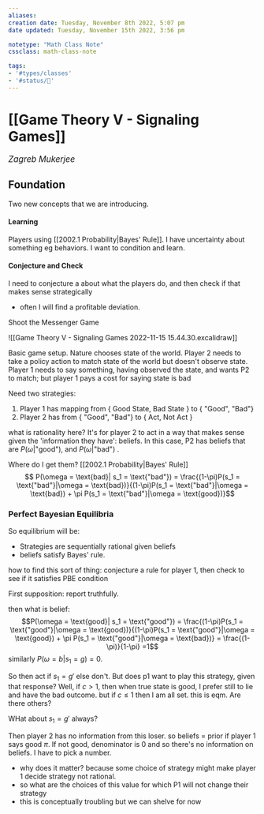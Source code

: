 ```yaml
---
aliases:
creation date: Tuesday, November 8th 2022, 5:07 pm
date updated: Tuesday, November 15th 2022, 3:56 pm

notetype: "Math Class Note"
cssclass: math-class-note

tags: 
- '#types/classes'
- '#status/🚧'
---
```


# [[Game Theory V - Signaling Games]]
<span style = "font-size:120%"><i >Zagreb Mukerjee </i></span>

## Foundation

Two new concepts that we are introducing. 

#### Learning
Players using [[2002.1 Probability|Bayes' Rule]]. I have uncertainty about something eg behaviors. I want to condition and learn. 

#### Conjecture and Check
I need to conjecture a about what the players do, and then check if that makes sense strategically
- often I will find a profitable deviation.

Shoot the Messenger Game 


![[Game Theory V - Signaling Games 2022-11-15 15.44.30.excalidraw]]

Basic game setup. Nature chooses state of the world. Player 2 needs to take a policy action to match state of the world but doesn't observe state. Player 1 needs to say something, having observed the state, and wants P2 to match; but player 1 pays a cost for saying state is bad


Need two strategies: 
1) Player 1 has mapping from $\{$ Good State, Bad State $\}$ to $\{$ "Good", "Bad"$\}$
2) Player 2 has from $\{$ "Good", "Bad"$\}$ to $\{$ Act, Not Act $\}$



what is rationality here? It's for player 2 to act in a way that makes sense given the 'information they have': beliefs. 
In this case, P2 has beliefs that are $P(\omega | \text{"good"})$, and $P(\omega | \text{"bad"})$ . 

Where do I get them? [[2002.1 Probability|Bayes' Rule]]
 $$ P(\omega = \text{bad}| s_1 = \text{"bad"}) = \frac{(1-\pi)P(s_1 = \text{"bad"}|\omega = \text{bad})}{(1-\pi)P(s_1 = \text{"bad"}|\omega = \text{bad}) + \pi P(s_1 = \text{"bad"}|\omega = \text{good})}$$


### Perfect Bayesian Equilibria

So equilibrium will be: 
- Strategies are sequentially rational given beliefs
- beliefs satisfy Bayes' rule. 

how to find this sort of thing: conjecture a rule for player 1, then check to see if it satisfies PBE condition

First supposition: report truthfully. 

then what is belief: 
$$P(\omega = \text{good}| s_1 = \text{"good"})  = \frac{(1-\pi)P(s_1 = \text{"good"}|\omega = \text{good})}{(1-\pi)P(s_1 = \text{"good"}|\omega = \text{good}) + \pi P(s_1 = \text{"good"}|\omega = \text{bad})} =  \frac{(1-\pi)}{1-\pi} =1$$
similarly $P(\omega = b|s_1 = g) = 0$. 

So then act if $s_1 = g'$ else don't. 
But does p1 want to play this strategy, given that response? 
Well, if $c > 1$, then when true state is good, I prefer still to lie and have the bad outcome. but if $c \leq 1$ then I am all set. this is eqm. Are there others?


WHat about $s_1 = g'$ always?

Then player 2 has no information from this loser. so beliefs = prior if player 1 says good $\pi$. If not good, denominator is $0$ and so there's no information on beliefs. I have to pick a number. 
- why does it matter? because some choice of strategy might make player 1 decide strategy not rational. 
- so what are the choices of this value for which P1 will not change their strategy
- this is conceptually troubling but we can shelve for now